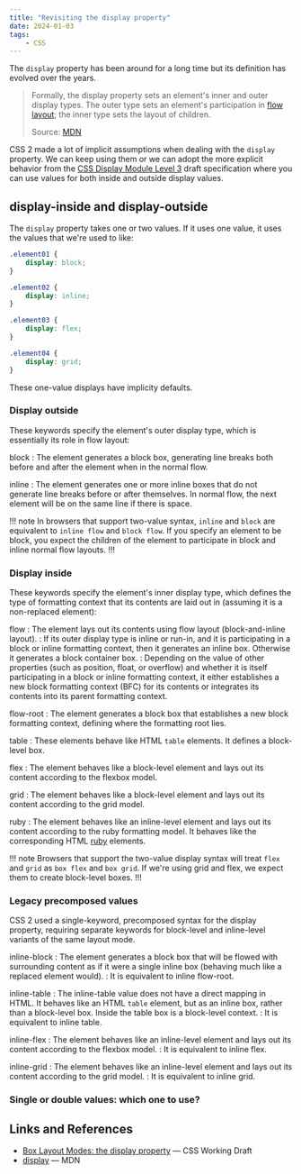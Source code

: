 ```yaml
---
title: "Revisiting the display property"
date: 2024-01-03
tags:
	- CSS
---
```


The `display` property has been around for a long time but its definition has evolved over the years.

> Formally, the display property sets an element's inner and outer display types. The outer type sets an element's participation in [flow layout](https://developer.mozilla.org/en-US/docs/Web/CSS/CSS_flow_layout); the inner type sets the layout of children.
>
> Source: [MDN](https://developer.mozilla.org/en-US/docs/Web/CSS/display)

CSS 2 made a lot of implicit assumptions when dealing with the `display` property. We can keep using them or we can adopt the more explicit behavior from the [CSS Display Module Level 3](https://drafts.csswg.org/css-display/) draft specification where you can use values for both inside and outside display values.

## display-inside and display-outside

The `display` property takes one or two values. If it uses one value, it uses the values that we're used to like:

```css
.element01 {
	display: block;
}

.element02 {
	display: inline;
}

.element03 {
	display: flex;
}

.element04 {
	display: grid;
}
```

These one-value displays have implicity defaults.

### Display outside

These keywords specify the element's outer display type, which is essentially its role in flow layout:

block
: The element generates a block box, generating line breaks both before and after the element when in the normal flow.

inline
: The element generates one or more inline boxes that do not generate line breaks before or after themselves. In normal flow, the next element will be on the same line if there is space.

!!! note
In browsers that support two-value syntax, `inline` and `block` are equivalent to `inline flow` and `block flow`.  If you specify an element to be block, you expect the children of the element to participate in block and inline normal flow layouts.
!!!

### Display inside

These keywords specify the element's inner display type, which defines the type of formatting context that its contents are laid out in (assuming it is a non-replaced element):

flow
: The element lays out its contents using flow layout (block-and-inline layout).
: If its outer display type is inline or run-in, and it is participating in a block or inline formatting context, then it generates an inline box. Otherwise it generates a block container box.
: Depending on the value of other properties (such as position, float, or overflow) and whether it is itself participating in a block or inline formatting context, it either establishes a new block formatting context (BFC) for its contents or integrates its contents into its parent formatting context.

flow-root
: The element generates a block box that establishes a new block formatting context, defining where the formatting root lies.

table
: These elements behave like HTML `table` elements. It defines a block-level box.

flex
: The element behaves like a block-level element and lays out its content according to the flexbox model.

grid
: The element behaves like a block-level element and lays out its content according to the grid model.

ruby
: The element behaves like an inline-level element and lays out its content according to the ruby formatting model. It behaves like the corresponding HTML [ruby](https://developer.mozilla.org/en-US/docs/Web/HTML/Element/ruby) elements.

!!! note
Browsers that support the two-value display syntax will treat `flex` and `grid` as `box flex` and `box grid`.  If we're using grid and flex, we expect them to create block-level boxes.
!!!

### Legacy precomposed values

CSS 2 used a single-keyword, precomposed syntax for the display property, requiring separate keywords for block-level and inline-level variants of the same layout mode.

inline-block
: The element generates a block box that will be flowed with surrounding content as if it were a single inline box (behaving much like a replaced element would).
: It is equivalent to inline flow-root.

inline-table
: The inline-table value does not have a direct mapping in HTML. It behaves like an HTML `table` element, but as an inline box, rather than a block-level box. Inside the table box is a block-level context.
: It is equivalent to inline table.

inline-flex
: The element behaves like an inline-level element and lays out its content according to the flexbox model.
: It is equivalent to inline flex.

inline-grid
: The element behaves like an inline-level element and lays out its content according to the grid model.
: It is equivalent to inline grid.

### Single or double values: which one to use?

## Links and References

* [Box Layout Modes: the display property](https://drafts.csswg.org/css-display/#the-display-properties) &mdash; CSS Working Draft
* [display](https://developer.mozilla.org/en-US/docs/Web/CSS/display) &mdash; MDN


